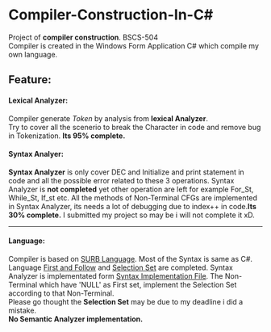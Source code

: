 # Compiler-Construction-In-C#
Project of **compiler construction**. BSCS-504  
Compiler is created in the Windows Form Application C# which compile my own language.
## Feature:
#### Lexical Analyzer:
Compiler generate *Token* by analysis from **lexical Analyzer**. </br>Try to cover all the scenerio to break the Character in code and remove bug in Tokenization. **Its 95% complete.**  </br>
#### Syntax Analyer:
**Syntax Analyzer** is only cover DEC and Initialize and print statement in code and all the possible error related to these 3 operations. Syntax Analyzer is **not completed** yet other operation are left for example For_St, While_St, If_st etc.   All the methods of Non-Terminal CFGs are implemented in Syntax Analyzer, its needs a lot of debugging due to index++ in code.**Its 30% complete.**  I submitted my project so may be i will not complete it xD. 
<hr>

#### Language:
Compiler is based on [SURB Language](Language/). Most of the Syntax is same as C#.  
Language [First and Follow](CFGs/First%20and%20Follow%20set.docx) and [Selection Set](CFGs/Proving%20Grammer%20is%20LL(Selection%20Set).docx) are completed.
Syntax Analyzer is implementated form [Syntax Implementation File](CFGs/Syntax_Implementation_CFG.docx). The Non-Terminal which have 'NULL' as First set, implement the Selection Set according to that Non-Terminal.  
Please go thought the **Selection Set** may be due to my deadline i did a mistake.  
**No Semantic Analyzer implementation.**


